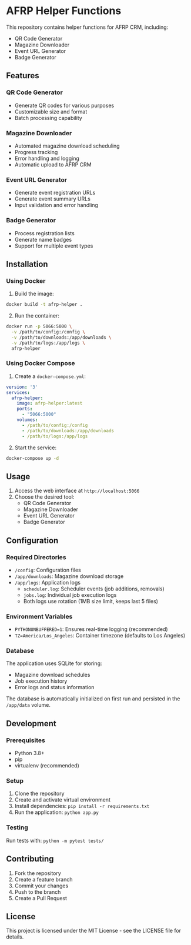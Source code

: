 # AFRP Helper Functions

This repository contains helper functions for AFRP CRM, including:
- QR Code Generator
- Magazine Downloader
- Event URL Generator
- Badge Generator

## Features

### QR Code Generator
- Generate QR codes for various purposes
- Customizable size and format
- Batch processing capability

### Magazine Downloader
- Automated magazine download scheduling
- Progress tracking
- Error handling and logging
- Automatic upload to AFRP CRM

### Event URL Generator
- Generate event registration URLs
- Generate event summary URLs
- Input validation and error handling

### Badge Generator
- Process registration lists
- Generate name badges
- Support for multiple event types

## Installation

### Using Docker

1. Build the image:
```bash
docker build -t afrp-helper .
```

2. Run the container:
```bash
docker run -p 5066:5000 \
  -v /path/to/config:/config \
  -v /path/to/downloads:/app/downloads \
  -v /path/to/logs:/app/logs \
  afrp-helper
```

### Using Docker Compose

1. Create a `docker-compose.yml`:
```yaml
version: '3'
services:
  afrp-helper:
    image: afrp-helper:latest
    ports:
      - "5066:5000"
    volumes:
      - /path/to/config:/config
      - /path/to/downloads:/app/downloads
      - /path/to/logs:/app/logs
```

2. Start the service:
```bash
docker-compose up -d
```

## Usage

1. Access the web interface at `http://localhost:5066`
2. Choose the desired tool:
   - QR Code Generator
   - Magazine Downloader
   - Event URL Generator
   - Badge Generator

## Configuration

### Required Directories
- `/config`: Configuration files
- `/app/downloads`: Magazine download storage
- `/app/logs`: Application logs
  - `scheduler.log`: Scheduler events (job additions, removals)
  - `jobs.log`: Individual job execution logs
  - Both logs use rotation (1MB size limit, keeps last 5 files)

### Environment Variables
- `PYTHONUNBUFFERED=1`: Ensures real-time logging (recommended)
- `TZ=America/Los_Angeles`: Container timezone (defaults to Los Angeles)

### Database
The application uses SQLite for storing:
- Magazine download schedules
- Job execution history
- Error logs and status information

The database is automatically initialized on first run and persisted in the `/app/data` volume.

## Development

### Prerequisites
- Python 3.8+
- pip
- virtualenv (recommended)

### Setup
1. Clone the repository
2. Create and activate virtual environment
3. Install dependencies: `pip install -r requirements.txt`
4. Run the application: `python app.py`

### Testing
Run tests with: `python -m pytest tests/`

## Contributing
1. Fork the repository
2. Create a feature branch
3. Commit your changes
4. Push to the branch
5. Create a Pull Request

## License
This project is licensed under the MIT License - see the LICENSE file for details.

